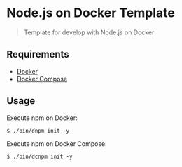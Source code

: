 # Node.js on Docker Template

> Template for develop with Node.js on Docker

## Requirements

- [Docker](https://docs.docker.com/install/)
- [Docker Compose](https://docs.docker.com/compose/install/)

## Usage

Execute npm on Docker:

```
$ ./bin/dnpm init -y
```

Execute npm on Docker Compose:

```
$ ./bin/dcnpm init -y
```
